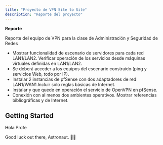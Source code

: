 ```yaml
---
title: "Proyecto de VPN Site to Site"
description: "Reporte del proyecto"
---
```


**Reporte**

Reporte del equipo de VPN para la clase de Administración y Seguridad de Redes

- Mostrar funcionalidad de escenario de servidores para cada red LAN1/LAN2. Verificar operación de los servicios desde máquinas virtuales definidas en LAN1/LAN2. 
- Se deberá acceder a los equipos del escenario construido (ping y servicios Web, todo por IP).
- Instalar 2 instancias de pfSense con dos adaptadores de red  LAN1/WAN1.Incluir solo reglas básicas de Internet.
- Instalar y que quede en operación el servicio de OpenVPN en pfSense.
- Conexión con al menos dos ambientes operativos.
Mostrar referencias bibliográficas y de Internet.


## Getting Started

Hola Profe

Good luck out there, Astronaut. 🧑‍🚀
